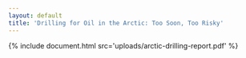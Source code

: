 ```yaml
---
layout: default
title: 'Drilling for Oil in the Arctic: Too Soon, Too Risky'
---
```


{% include document.html src='uploads/arctic-drilling-report.pdf' %}
